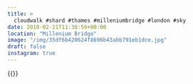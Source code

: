 ```yaml
---
title: >
  cloudwalk #shard #thames #milleniumbridge #london #sky
date: 2018-02-21T11:38:59+00:00
location: "Millenium Bridge"
image: "/img/35df6b420624f8696b43abb791eb1dce.jpg"
draft: false
instagram: true
---
```


{{<photo src="/img/35df6b420624f8696b43abb791eb1dce.jpg">}}
